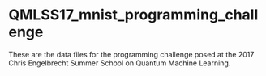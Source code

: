 # QMLSS17_mnist_programming_challenge
These are the data files for the programming challenge posed at the 2017 Chris Engelbrecht Summer School on Quantum Machine Learning. 
